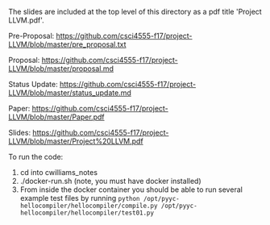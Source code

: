 The slides are included at the top level of this directory as a pdf title 'Project LLVM.pdf'.

Pre-Proposal: https://github.com/csci4555-f17/project-LLVM/blob/master/pre_proposal.txt

Proposal: https://github.com/csci4555-f17/project-LLVM/blob/master/proposal.md

Status Update: https://github.com/csci4555-f17/project-LLVM/blob/master/status_update.md

Paper: https://github.com/csci4555-f17/project-LLVM/blob/master/Paper.pdf

Slides: https://github.com/csci4555-f17/project-LLVM/blob/master/Project%20LLVM.pdf

To run the code:

1. cd into cwilliams_notes
2. ./docker-run.sh (note, you must have docker installed)
3. From inside the docker container you should be able to run several example test files by running `python /opt/pyyc-hellocompiler/hellocompiler/compile.py /opt/pyyc-hellocompiler/hellocompiler/test01.py`
